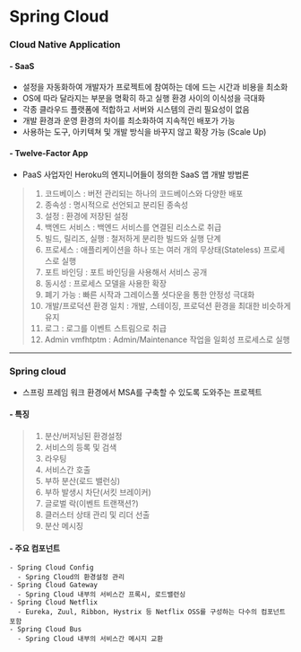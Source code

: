 # Spring Cloud

### Cloud Native Application
#### - SaaS 
 - 설정을 자동화하여 개발자가 프로젝트에 참여하는 데에 드는 시간과 비용을 최소화
 - OS에 따라 달라지는 부분을 명확히 하고 실행 환경 사이의 이식성을 극대화
 - 각종 클라우드 플랫폼에 적합하고 서버와 시스템의 관리 필요성이 없음
 - 개발 환경과 운영 환경의 차이를 최소화하여 지속적인 배포가 가능
 - 사용하는 도구, 아키텍쳐 및 개발 방식을 바꾸지 않고 확장 가능 (Scale Up)
#### - Twelve-Factor App

- PaaS 사업자인 Heroku의 엔지니어들이 정의한 SaaS 앱 개발 방법론

>1. 코드베이스 : 버전 관리되는 하나의 코드베이스와 다양한 배포
>2. 종속성 : 명시적으로 선언되고 분리된 종속성
>3. 설정 : 환경에 저장된 설정
>4. 백엔드 서비스 : 백엔드 서비스를 연결된 리소스로 취급
>5. 빌드, 릴리즈, 실행 : 철저하게 분리한 빌드와 실행 단계
>6. 프로세스 : 애플리케이션을 하나 또는 여러 개의 무상태(Stateless) 프로세스로 실행
>7. 포트 바인딩 : 포트 바인딩을 사용해서 서비스 공개
>8. 동시성 : 프로세스 모델을 사용한 확장
>9. 폐기 가능 : 빠른 시작과 그레이스풀 셧다운을 통한 안정성 극대화
>10. 개발/프로덕션 환경 일치 : 개발, 스테이징, 프로덕션 환경을 최대한 비슷하게 유지
>11. 로그 : 로그를 이벤트 스트림으로 취급
>12. Admin vmfhtptm : Admin/Maintenance 작업을 일회성 프로세스로 실행


----

### Spring cloud
  - 스프링 프레임 워크 환경에서 MSA를 구축할 수 있도록 도와주는 프로젝트

#### - 특징
  
>1. 분산/버저닝된 환경설정
>2. 서비스의 등록 및 검색
>3. 라우팅
>4. 서비스간 호출
>5. 부하 분산(로드 밸런싱)
>6. 부하 발생시 차단(서킷 브레이커)
>7. 글로벌 락(이벤트 트랜잭션?)
>8. 클러스터 상태 관리 및 리더 선출
>9. 분산 메시징

#### - 주요 컴포넌트

    - Spring Cloud Config
      - Spring Cloud의 환경설정 관리
    - Spring Cloud Gateway
      - Spring Cloud 내부의 서비스간 프록시, 로드밸런싱
    - Spring Cloud Netflix
      - Eureka, Zuul, Ribbon, Hystrix 등 Netflix OSS를 구성하는 다수의 컴포넌트 포함
    - Spring Cloud Bus
      - Spring Cloud 내부의 서비스간 메시지 교환